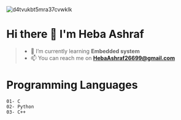 ![d4tvukbt5mra37cvwklk](https://user-images.githubusercontent.com/115734048/213179932-4492bea5-2a1c-445b-8e89-b9abd5807408.gif)


# Hi there 👋 I'm Heba Ashraf

>- 🌱 I’m currently learning **Embedded system**
>- 📫 You can reach me on **HebaAshraf26699@gmail.com**

# Programming Languages 
```
01- C
02- Python
03- C++
```
